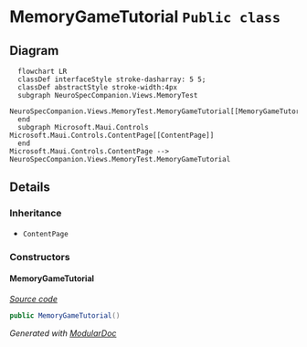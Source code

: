 # MemoryGameTutorial `Public class`

## Diagram
```mermaid
  flowchart LR
  classDef interfaceStyle stroke-dasharray: 5 5;
  classDef abstractStyle stroke-width:4px
  subgraph NeuroSpecCompanion.Views.MemoryTest
  NeuroSpecCompanion.Views.MemoryTest.MemoryGameTutorial[[MemoryGameTutorial]]
  end
  subgraph Microsoft.Maui.Controls
Microsoft.Maui.Controls.ContentPage[[ContentPage]]
  end
Microsoft.Maui.Controls.ContentPage --> NeuroSpecCompanion.Views.MemoryTest.MemoryGameTutorial
```

## Details
### Inheritance
 - `ContentPage`

### Constructors
#### MemoryGameTutorial
[*Source code*](https://github.com///blob//NeuroSpecCompanion/Views/MemoryTest/MemoryGameTutorial.xaml.cs#L5)
```csharp
public MemoryGameTutorial()
```

*Generated with* [*ModularDoc*](https://github.com/hailstorm75/ModularDoc)
